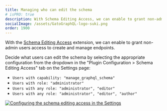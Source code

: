 ```yaml
---
title: Managing who can edit the schema
# isPRO: true
description: With Schema Editing Access, we can enable to grant non-admin users access to create and manage endpoints.
socialImage: /assets/GatoGraphQL-logo-suki.png
order: 1900
---
```


With the [Schema Editing Access](../../../extensions/schema-editing-access/) extension, we can enable to grant non-admin users access to create and manage endpoints.

<!-- Following the same <a href="https://wordpress.org/support/article/roles-and-capabilities/#summary-of-roles" target="_blank">scheme as when editing posts in WordPress</a>, where users with different roles (`subscriber`, `contributor`, `author` and `editor`) have access to different capabilities:

| Role | Capabilities |
| --- | --- |
| Editor | Can publish and manage posts including the posts of other users |
| Author | Can publish and manage their own posts |
| Contributor | Can write and manage their own posts but cannot publish them |
| Subscriber | Can only read posts | -->

Decide what users can edit the schema by selecting the appropriate configuration from the dropdown in the "Plugin Configuration > Schema Editing Access" tab on the Settings page:

- `Users with capability: "manage_graphql_schema"`
- `Users with role: "administrator"`
- `Users with any role: "administrator", "editor"`
- `Users with any role: "administrator", "editor", "author"`

<div class="img-width-1024" markdown=1>

<a href="/assets/guides/upstream-pro/settings-schema-editing-access.png" target="_blank">![Configuring the schema editing access in the Settings](/assets/guides/upstream-pro/settings-schema-editing-access.png "Configuring the schema editing access in the Settings")</a>

</div>
